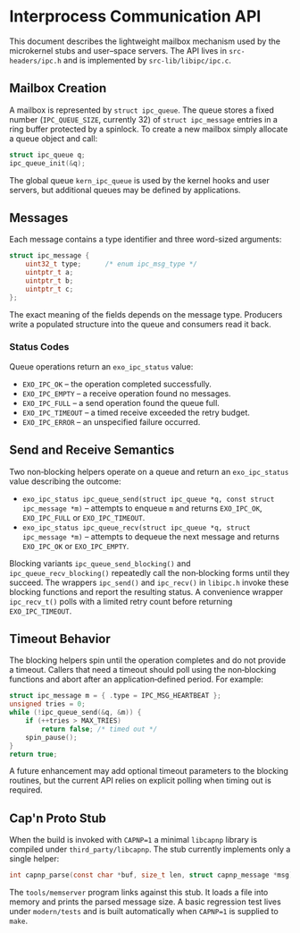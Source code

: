 # Interprocess Communication API

This document describes the lightweight mailbox mechanism used by the
microkernel stubs and user–space servers.  The API lives in
`src-headers/ipc.h` and is implemented by `src-lib/libipc/ipc.c`.

## Mailbox Creation

A mailbox is represented by `struct ipc_queue`.  The queue stores a fixed
number (`IPC_QUEUE_SIZE`, currently 32) of `struct ipc_message` entries in
a ring buffer protected by a spinlock.  To create a new mailbox simply
allocate a queue object and call:

```c
struct ipc_queue q;
ipc_queue_init(&q);
```

The global queue `kern_ipc_queue` is used by the kernel hooks and user
servers, but additional queues may be defined by applications.

## Messages

Each message contains a type identifier and three word-sized arguments:

```c
struct ipc_message {
    uint32_t type;      /* enum ipc_msg_type */
    uintptr_t a;
    uintptr_t b;
    uintptr_t c;
};
```

The exact meaning of the fields depends on the message type.  Producers
write a populated structure into the queue and consumers read it back.

### Status Codes

Queue operations return an `exo_ipc_status` value:

- `EXO_IPC_OK` – the operation completed successfully.
- `EXO_IPC_EMPTY` – a receive operation found no messages.
- `EXO_IPC_FULL` – a send operation found the queue full.
- `EXO_IPC_TIMEOUT` – a timed receive exceeded the retry budget.
- `EXO_IPC_ERROR` – an unspecified failure occurred.

## Send and Receive Semantics

Two non‑blocking helpers operate on a queue and return an `exo_ipc_status`
value describing the outcome:

- `exo_ipc_status ipc_queue_send(struct ipc_queue *q, const struct ipc_message *m)`
  – attempts to enqueue `m` and returns `EXO_IPC_OK`,
  `EXO_IPC_FULL` or `EXO_IPC_TIMEOUT`.
- `exo_ipc_status ipc_queue_recv(struct ipc_queue *q, struct ipc_message *m)` –
  attempts to dequeue the next message and returns `EXO_IPC_OK` or
  `EXO_IPC_EMPTY`.

Blocking variants `ipc_queue_send_blocking()` and
`ipc_queue_recv_blocking()` repeatedly call the non‑blocking forms until
they succeed.  The wrappers `ipc_send()` and `ipc_recv()` in
`libipc.h` invoke these blocking functions and report the resulting
status. A convenience wrapper `ipc_recv_t()` polls with a limited
retry count before returning `EXO_IPC_TIMEOUT`.

## Timeout Behavior

The blocking helpers spin until the operation completes and do not
provide a timeout.  Callers that need a timeout should poll using the
non‑blocking functions and abort after an application‑defined period.
For example:

```c
struct ipc_message m = { .type = IPC_MSG_HEARTBEAT };
unsigned tries = 0;
while (!ipc_queue_send(&q, &m)) {
    if (++tries > MAX_TRIES)
        return false; /* timed out */
    spin_pause();
}
return true;
```

A future enhancement may add optional timeout parameters to the blocking
routines, but the current API relies on explicit polling when timing out
is required.

## Cap'n Proto Stub

When the build is invoked with `CAPNP=1` a minimal `libcapnp` library is
compiled under `third_party/libcapnp`.  The stub currently implements only a
single helper:

```c
int capnp_parse(const char *buf, size_t len, struct capnp_message *msg);
```

The `tools/memserver` program links against this stub.  It loads a file into
memory and prints the parsed message size.  A basic regression test lives under
`modern/tests` and is built automatically when `CAPNP=1` is supplied to `make`.
